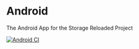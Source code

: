 # Android
The Android App for the Storage Reloaded Project

[![Android CI](https://github.com/StorageReloaded/Android/actions/workflows/android.yml/badge.svg)](https://github.com/StorageReloaded/Android/actions/workflows/android.yml)
